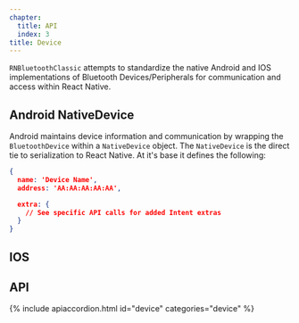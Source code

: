 ```yaml
---
chapter:
  title: API
  index: 3
title: Device
---
```


`RNBluetoothClassic` attempts to standardize the native Android and IOS implementations of Bluetooth Devices/Peripherals for communication and access within React Native.

## Android NativeDevice

Android maintains device information and communication by wrapping the `BluetoothDevice` within a `NativeDevice` object.  The `NativeDevice` is the direct tie to serialization to React Native.  At it's base it defines the following:

```json
{
  name: 'Device Name',
  address: 'AA:AA:AA:AA:AA',

  extra: {
    // See specific API calls for added Intent extras
  }
}
```

## IOS



## API

{% include apiaccordion.html id="device" categories="device" %}
